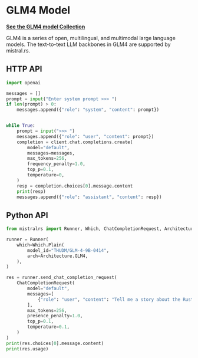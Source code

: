 # GLM4 Model

**[See the GLM4 model Collection](https://huggingface.co/collections/THUDM/glm-4-0414-67f3cbcb34dd9d252707cb2e)**

GLM4 is a series of open, multilingual, and multimodal large language models. The text-to-text LLM backbones in GLM4 are supported by mistral.rs.

## HTTP API

```py
import openai

messages = []
prompt = input("Enter system prompt >>> ")
if len(prompt) > 0:
    messages.append({"role": "system", "content": prompt})


while True:
    prompt = input(">>> ")
    messages.append({"role": "user", "content": prompt})
    completion = client.chat.completions.create(
        model="default",
        messages=messages,
        max_tokens=256,
        frequency_penalty=1.0,
        top_p=0.1,
        temperature=0,
    )
    resp = completion.choices[0].message.content
    print(resp)
    messages.append({"role": "assistant", "content": resp})
```

## Python API

```py
from mistralrs import Runner, Which, ChatCompletionRequest, Architecture

runner = Runner(
    which=Which.Plain(
        model_id="THUDM/GLM-4-9B-0414",
        arch=Architecture.GLM4,
    ),
)

res = runner.send_chat_completion_request(
    ChatCompletionRequest(
        model="default",
        messages=[
            {"role": "user", "content": "Tell me a story about the Rust type system."}
        ],
        max_tokens=256,
        presence_penalty=1.0,
        top_p=0.1,
        temperature=0.1,
    )
)
print(res.choices[0].message.content)
print(res.usage)
```
